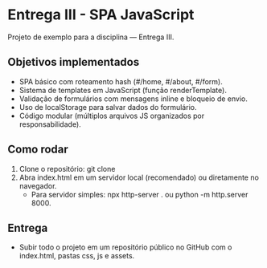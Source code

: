 # Entrega III - SPA JavaScript

Projeto de exemplo para a disciplina — Entrega III.

## Objetivos implementados
- SPA básico com roteamento hash (#/home, #/about, #/form).
- Sistema de templates em JavaScript (função renderTemplate).
- Validação de formulários com mensagens inline e bloqueio de envio.
- Uso de localStorage para salvar dados do formulário.
- Código modular (múltiplos arquivos JS organizados por responsabilidade).

## Como rodar
1. Clone o repositório: git clone <link-publico-do-seu-repo>
2. Abra index.html em um servidor local (recomendado) ou diretamente no navegador.
   - Para servidor simples: npx http-server . ou python -m http.server 8000.

## Entrega
- Subir todo o projeto em um repositório público no GitHub com o index.html, pastas css, js e assets.

